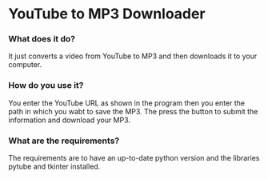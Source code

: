# YouTube to MP3 Downloader

### What does it do?
It just converts a video from YouTube to MP3 and then downloads it to your computer.

### How do you use it?
You enter the YouTube URL as shown in the program then you enter the path in which you wabt to save the MP3. The press the button to submit the information and download your MP3.

### What are the requirements?
The requirements are to have an up-to-date python version and the libraries pytube and tkinter installed.
